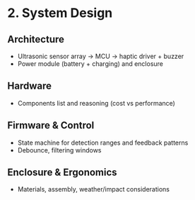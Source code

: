 # 2. System Design

## Architecture
- Ultrasonic sensor array → MCU → haptic driver + buzzer
- Power module (battery + charging) and enclosure

## Hardware
- Components list and reasoning (cost vs performance)

## Firmware & Control
- State machine for detection ranges and feedback patterns
- Debounce, filtering windows

## Enclosure & Ergonomics
- Materials, assembly, weather/impact considerations